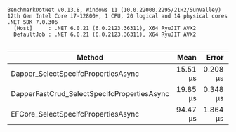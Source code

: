 ```

BenchmarkDotNet v0.13.8, Windows 11 (10.0.22000.2295/21H2/SunValley)
12th Gen Intel Core i7-12800H, 1 CPU, 20 logical and 14 physical cores
.NET SDK 7.0.306
  [Host]     : .NET 6.0.21 (6.0.2123.36311), X64 RyuJIT AVX2
  DefaultJob : .NET 6.0.21 (6.0.2123.36311), X64 RyuJIT AVX2


```
| Method                                      | Mean     | Error    | StdDev   | Rank | Gen0   | Gen1   | Allocated |
|-------------------------------------------- |---------:|---------:|---------:|-----:|-------:|-------:|----------:|
| Dapper_SelectSpecifcPropertiesAsync         | 15.51 μs | 0.208 μs | 0.194 μs |    1 | 0.7629 |      - |   9.48 KB |
| DapperFastCrud_SelectSpecifcPropertiesAsync | 19.85 μs | 0.348 μs | 0.372 μs |    2 | 1.2512 | 0.0305 |  15.38 KB |
| EFCore_SelectSpecifcPropertiesAsync         | 94.47 μs | 1.864 μs | 4.092 μs |    3 | 5.0049 | 0.8545 |  61.43 KB |
